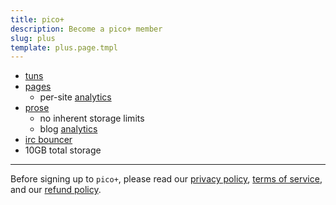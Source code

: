 ```yaml
---
title: pico+
description: Become a pico+ member
slug: plus
template: plus.page.tmpl
---
```


- [tuns](/tuns)
- [pages](/pgs)
  - per-site [analytics](/analytics)
- [prose](/prose)
  - no inherent storage limits
  - blog [analytics](/analytics)
- [irc bouncer](/bouncer)
- 10GB total storage

<hr class="my-4" />

Before signing up to `pico+`, please read our [privacy policy](/privacy),
[terms of service](/ops), and our [refund policy](/ops#refund-policy).
